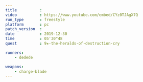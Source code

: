 ```yaml
---
title          :
video          : https://www.youtube.com/embed/CYz0TJAgX7Q
run_type       : freestyle
platform       : pc
patch_version  : 
date           : 2019-12-30
time           : 05'30"48
quest          : 9★-the-heralds-of-destruction-cry

runners:
    - dedede

weapons:
    - charge-blade
---
```

